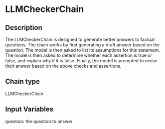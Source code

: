 # LLMCheckerChain

## Description

The LLMCheckerChain is designed to generate better answers to factual questions. The chain works by first generating a draft answer based on the question. The model is then asked to list its assumptions for this statement. The model is then asked to determine whether each assertion is true or false, and explain why if it is false. Finally, the model is prompted to revise their answer based on the above checks and assertions.

## Chain type

LLMCheckerChain

## Input Variables

question: the question to answer